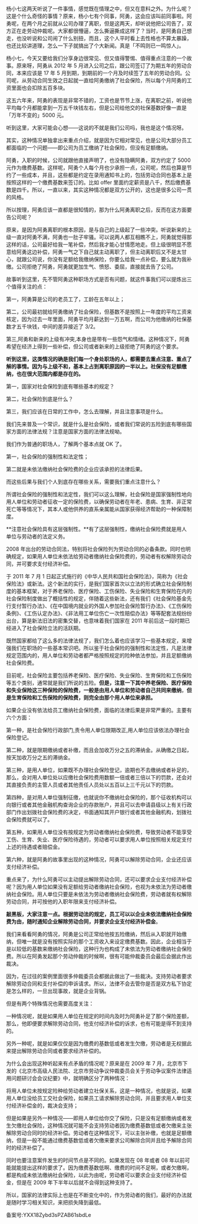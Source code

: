 杨小七这两天听说了一件事情，感觉既在情理之中，但又在意料之外。为什么呢？这是个什么奇怪的事情？原来，杨小七有个同事，阿勇，这会应该叫前同事啦。阿勇呢，在两个月之前就从公司办理了离职，但是这两天，却听说他把公司告了，双方正在走劳动仲裁呢。大家都很懵逼，怎么撕逼撕成这样了？当时，是阿勇自己想走，也没听说和公司闹了什么别扭，而且，这个人平时看上去性格也不算太暴躁，也还比较讲道理，怎么一下子就搞出了个大新闻。真是「不鸣则已一鸣惊人」。

杨小七，今天又要给我们分享身边很常见、但又值得警惕、值得重点注意的一个故事。原来呀，阿勇从 2012 年 5 月进入公司之后，跟公司签订了为期五年的劳动合同，本来应该是 17 年 5 月到期，到期前的一个月及时续签了五年的劳动合同。公司呢，从劳动合同生效之日起就一直给阿勇缴纳了社会保险，所以每个月阿勇的工资里面也会扣除五百多块。

这五六年来，阿勇的表现是非常不错的，工资也是节节上涨，在离职之前，听说他平均每个月都能拿到一万五千块钱左右，但是公司给他交的社保基数好像一直是「万年不变的」5000 元。

听到这里，大家可能会心想——这说的不就是我们公司吗，我也是这个情况呀。

其实，这种情况单独拿出来重点介绍，就是因为它相对常见，也是公司大部分员工都面临的一个问题——即公司为员工缴纳了社会保险，但没有足额缴纳。

阿勇，入职的时候，公司就跟他直接声明了，也没有隐瞒阿勇，双方约定了 5000 元作为缴费基数。这样呢，阿勇个人每个月也少承担一点，公司呢，然后也算是节约了一些成本，并且，这些都是约定在录用通知书上的，包括劳动合同也基本上是按照这样的一个缴费基数来签订的。比如 offer 里面约定薪资是八千，然后缴费基数是四千。所以，一直以来，其实这种情况都是双方公开的，这也是很多公司一贯的风格。

所以按理，阿勇应该一直都是很知情的，那为什么阿勇离职之后，反而在这方面要告公司呢？

原来，是因为阿勇离职的根本原因，是与自己的上级起了一些冲突。听说新来的上级一直对阿勇不满，阿勇也一肚子牢骚。可以说两人都互相瞧不上，阿勇就觉得那这样的话，公司最好给我一笔补偿，然后我才能心甘情愿地走。但上级很明显不愿意给阿勇这边补偿，阿勇一气之下自己就主动离职了，但主动离职后又不是太甘心，就跟公司说，你没有足额给我缴纳保险，你要么给我一点补偿，要么就为我补缴。公司拒绝了阿勇，阿勇就更加生气、愤怒、委屈，直接就去告了公司。

故事听到这里，先不管阿勇这种职场方式是否有问题，就这件事我们可以提炼出三个值得关注的点：

第一，阿勇算是公司的老员工了，工龄在五年以上；

第二，公司最初就给阿勇缴纳了社会保险，但基数不是按照上一年度的平均工资来核定，因为过去一年里面，阿勇平均月薪达到一万五啊，而公司为他缴纳的社保基数才五千块钱，中间的差异接近了 3/2。

第三,阿勇和新来的上级有冲突,本身也是带有一些怨气和情绪。这种情况下，阿勇希望在经济上得到一些补偿，但公司或者新来的上级拒绝了阿勇的这个要求。

**听到这里，这类情况的确是我们每一个身处职场的人，都需要去重点注意、重点了解的事情。因为与上级不和，基本上占到离职原因的一半以上。社保没有足额缴纳，也在很大范围内都是存在的。**

第一，国家对社会保险到底有哪些基本的规定？

第二，社会保险到底是什么？

第三，我们应该在日常的工作中，怎么去理解，并且注意事项是什么。

我们先来普及一个常识，就是什么是社会保险，或者我们常说的五险到底有哪些国家方面的法律法规？注意是国家方面的法律法规呦。

我们作为普通的职场人，了解两个基本点就 OK 了。

第一，社会保险的强制性和法定性；

第二就是未依法缴纳社会保险费的企业应该承担的法律后果。

而这些后果与我们个人到底存在哪些关系，需要我们重点注意什么？

所谓社会保险的强制性和法定性，我们可以这么理解，社会保险是国家强制性地向用人单位和劳动者征收一定的保险费，以确保劳动者在年老、患病、生育、非正常死亡等等情况下，其本人或他供养的直系亲属能从国家获得经济帮助的一种保障制度。

**注意社会保险具有这层强制性。**有了这层强制性，缴纳社会保险费就是用人单位与劳动者的法定义务。

2008 年出台的劳动合同法，特别将社会保险列为劳动合同的必备条款。同时也明确规定，如果用人单位未依法给劳动者缴纳社会保险费的，劳动者有权解除劳动合同，并可要求支付经济补偿。

于 2011 年 7 月 1 日起正式施行的《中华人民共和国社会保险法》，简称为《社会保险法》或新法。这个新法的实行，是我们国家首次以立法的形式确立社会保险制度的基本框架，对于养老保险、医疗保险、工伤保险、失业保险和生育保险在内的社会保险制度做出了概括性的规定，伴随着这些新法，还有我们《社会保险基金先行支付暂行办法》、《在中国境内就业的外国人参加社会保险暂行办法》、《工伤保险条例》、《工伤认定办法》、《非法用工单位伤亡一次性赔偿办法》等等配套法规纷纷出台，算是新法旧法的密集交替，也意味着我们国家在 2011 年前后这一段时期已经进入了社会保险立法的活跃期。

既然国家都给了这么多的法律法规了，我们怎么着也应该学习一些基本规定，来增强我们在职场的一些基本常识吧。所以鉴于社会保险的强制性和法定性，凡是法律规定范围内的，用人单位和劳动者都严格按照规定的险种依法参加，并且足额缴纳社会保险费。

目前呢，社会保险主要包括养老保险、医疗保险、失业保险、生育保险和工伤保险等五个类别，通常就是我们所说的五险。**但是，注意一下其中养老保险、医疗保险和失业保险这三种保险的保险费，一般是由用人单位和劳动者自己共同来缴纳**，**但是生育保险和工伤保险的保险费，则完全由那个用人单位来承担。**

如果企业没有依法给员工缴纳社会保险费，面临的法律后果是非常严重的。主要有六个方面：

第一种，是社会保险行政部门,责令用人单位限期改正,用人单位应该依法办理社会保险登记。

第二种，就是限期缴纳或者补缴，而且会加收万分之五的滞纳金。从确缴之日起，按天加收万分之五的滞纳金。

第三种，是用人单位，如果既不办理社会保险登记，逾期也不去缴纳或者补足的，那么，会对用人单位处以应缴社会保险费用数额一倍或者三倍以下的罚款，还会对其直接负责的主管人员或者其他责任人员处以五百以上三千元以下的罚款。

第四种，是对用人单位强制征缴，也就说你不缴纳社会保险的，那个征收机构可以向银行或者其他金融机构查询企业的存款账户，并且可以去申请县级以上有关行政部门作出划拨社会保险费的决定，书面通知其开户银行或者其他金融机构，划拨社会保险费就可以了。

第五种，如果用人单位没有按规定为劳动者缴纳社会保险费，导致劳动者不能享受工伤、生育、失业、医疗保险待遇的，劳动者可以要求用人单位按照相关规定支付上述的待遇或者赔偿金。

第六种，就是阿勇的故事里出现的这种情况，阿勇可以解除劳动合同，企业还应该支付经济补偿。

重点来了，为什么阿勇可以主动提出解除劳动合同，还可以要求企业支付经济补偿呢？因为用人单位如果没有足额给劳动者缴纳社会保险，也视为未依法为劳动者缴纳社会保险。用人单位只要是未依法为劳动者缴纳社会保险费，劳动者就有权解除劳动合同，并可按他的入职年限来支付经济补偿。

**敲黑板，大家注意一点。根据劳动法的规定，员工可以以企业未依法缴纳社会保险费为由，随时通知企业解除劳动合同，并要求企业支付经济补偿金**。

我们来看看阿勇的情况，阿勇是公司正常给他按五险缴纳，然后从入职就开始缴纳，但唯一就是没有按照实际的那个工资收入来设定缴费基数。因此，企业相当于是以较低的基数来缴纳社会保险，这种行为也构成了未依法为劳动者缴纳社会保险费。所以在阿勇发起那个劳动仲裁的时候啊，很有可能仲裁委员会最后会据此作出裁决。

因为，在过往的案例里面很多仲裁委员会都据此做出了一些裁决。支持劳动者要求解除劳动合同和支付补偿的申诉请求。所以，法律不会去管你是否是双方私下协定是怎么样的，一旦出现事故，就是企业背锅。

但是有两个特殊情况也需要高度关注：

一种情况呢，就是如果用人单位在规定的时间内及时为阿勇补足了那个保险差额，那么，他即便要求解除劳动合同，他支付经济补偿的诉求，也有可能是得不到支持的。

另外一种呢，就是如果仅仅是因为缴费的基数低或者发生欠缴，劳动者是无权据此来提出解除劳动合同或者要求经济补偿的。

为什么会出现这种听起来有点矛盾的情况呢？原来是在 2009 年 7 月，北京市下发的《北京市高级人民法院、北京市劳动争议仲裁委员会关于劳动争议案件法律适用问题研讨会会议纪要》中，就明确区分了两种情况：

将用人单位未按规定险种给劳动者建立社保关系，这是一种情况，也就是说，如果用人单位没给员工交社会保险，如果员工请求解除劳动合同，并且要求用人单位支付经济补偿金的，裁决会支持；

但是如果是另外一种情况——即用人单位给你交了保险，只是没有足额缴纳或者发生欠缴社会保险，这种情况就可能不会支持劳动者因为缴费基数低或者欠缴来主张解除劳动合同时的经济补偿。劳动者在这种情况下，可以主张补缴，也就是足额缴纳，但是一般不能通过缴费基数低或者欠缴来要求公司解除合同并且给予解除合同时的经济补偿了。

同时也要注意案件发生的时间节点是不同的。如果发现在 08 年或者 08 年以前可能就能提出这样的要求了。因为缴费基数低啊、缴费的时间不足啊，或者欠缴啊，都是构成未依法缴纳社会保险，以此为由呢，劳动者可以要求企业支付经济补偿金，但是在 2009 年下半年以后就不会得到这种支持了。

所以，国家的法律实际上也是在不断变化中的，作为劳动者的我们，最好的办法就是随时学习相关知识，来把损失降到最低。

备案号:YXX18Zybd3sPZAB61sbdLe